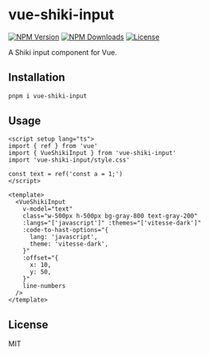# vue-shiki-input

<a href="https://www.npmjs.com/package/vue-shiki-input" target="_blank" rel="noopener noreferrer"><img src="https://badgen.net/npm/v/vue-shiki-input" alt="NPM Version" /></a>
<a href="https://www.npmjs.com/package/vue-shiki-input" target="_blank" rel="noopener noreferrer"><img src="https://badgen.net/npm/dt/vue-shiki-input" alt="NPM Downloads" /></a>
<a href="https://github.com/alexzhang1030/vue-shiki-input/blob/main/LICENSE" target="_blank" rel="noopener noreferrer"><img src="https://badgen.net/github/license/alexzhang1030/vue-shiki-input" alt="License" /></a>

A Shiki input component for Vue.

## Installation

```bash
pnpm i vue-shiki-input
```

## Usage

```vue
<script setup lang="ts">
import { ref } from 'vue'
import { VueShikiInput } from 'vue-shiki-input'
import 'vue-shiki-input/style.css'

const text = ref('const a = 1;')
</script>

<template>
  <VueShikiInput
    v-model="text"
    class="w-500px h-500px bg-gray-800 text-gray-200"
    :langs="['javascript']" :themes="['vitesse-dark']"
    :code-to-hast-options="{
      lang: 'javascript',
      theme: 'vitesse-dark',
    }"
    :offset="{
      x: 10,
      y: 50,
    }"
    line-numbers
  />
</template>
```

## License

MIT
